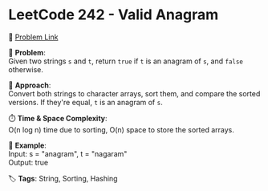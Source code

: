 # LeetCode 242 - Valid Anagram  
🔗 [Problem Link](https://leetcode.com/problems/valid-anagram/)  

🧩 **Problem**:  
Given two strings `s` and `t`, return `true` if `t` is an anagram of `s`, and `false` otherwise.

🧠 **Approach**:  
Convert both strings to character arrays, sort them, and compare the sorted versions. If they're equal, `t` is an anagram of `s`.

⏱️ **Time & Space Complexity**:  
O(n log n) time due to sorting, O(n) space to store the sorted arrays.

📌 **Example**:  
Input: s = "anagram", t = "nagaram"  
Output: true

🏷️ **Tags**: String, Sorting, Hashing
